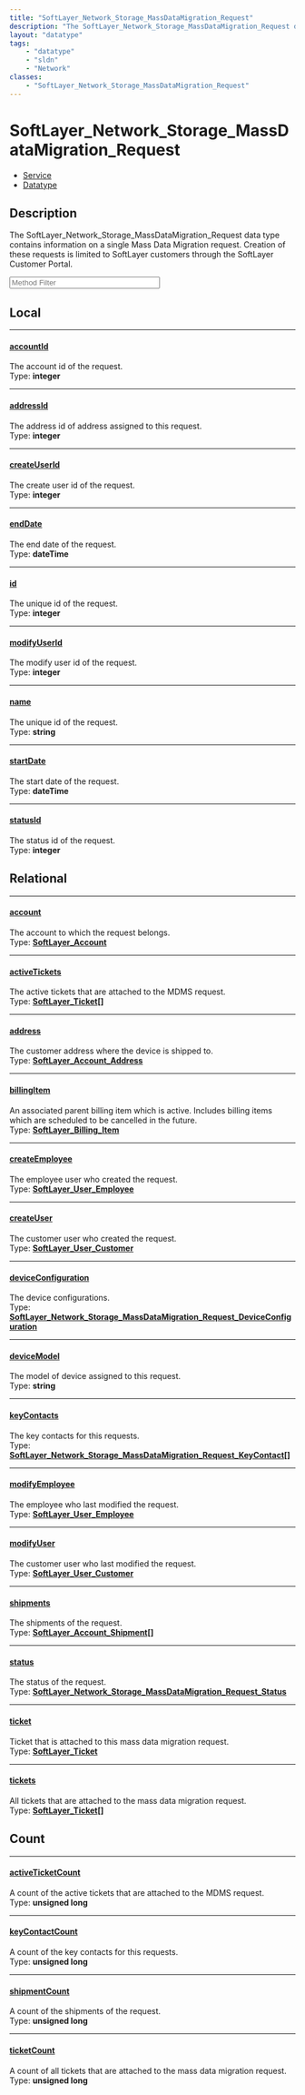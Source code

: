 ```yaml
---
title: "SoftLayer_Network_Storage_MassDataMigration_Request"
description: "The SoftLayer_Network_Storage_MassDataMigration_Request data type contains information on a single Mass Data Migration r... "
layout: "datatype"
tags:
    - "datatype"
    - "sldn"
    - "Network"
classes:
    - "SoftLayer_Network_Storage_MassDataMigration_Request"
---
```


# SoftLayer_Network_Storage_MassDataMigration_Request
<div id='service-datatype'>
    <ul id='sldn-reference-tabs'>
    <li id='service'> <a href='/reference/services/SoftLayer_Network_Storage_MassDataMigration_Request' >Service</a></li>    <li id='datatype'> <a href='/reference/datatypes/SoftLayer_Network_Storage_MassDataMigration_Request' >Datatype</a></li>
    </ul>
</div>

## Description 
The SoftLayer_Network_Storage_MassDataMigration_Request data type contains information on a single Mass Data Migration request. Creation of these requests is limited to SoftLayer customers through the SoftLayer Customer Portal. 





<!-- Service Filer BEGIN -->
<div class="view-filters">
        <div class="clearfix">
            <div class="search-input-box">
                <input placeholder="Method Filter" onkeyup="titleSearch(inputId='prop-input', divId='properties', elementClass='prop-row')" 
                    type="text" id="prop-input" value="" size="30" maxlength="128" class="form-text">
            </div>
        </div>
</div>
<!-- Service Filer END -->

<div id="properties" class="content">
<div id="localProperties" class="prop-content" >

## Local
-----
[accountId]: #accountid
#### [accountId]
The account id of the request.  
<span class="type-label">Type: </span>**integer**

-----
[addressId]: #addressid
#### [addressId]
The address id of address assigned to this request.  
<span class="type-label">Type: </span>**integer**

-----
[createUserId]: #createuserid
#### [createUserId]
The create user id of the request.  
<span class="type-label">Type: </span>**integer**

-----
[endDate]: #enddate
#### [endDate]
The end date of the request.  
<span class="type-label">Type: </span>**dateTime**

-----
[id]: #id
#### [id]
The unique id of the request.  
<span class="type-label">Type: </span>**integer**

-----
[modifyUserId]: #modifyuserid
#### [modifyUserId]
The modify user id of the request.  
<span class="type-label">Type: </span>**integer**

-----
[name]: #name
#### [name]
The unique id of the request.  
<span class="type-label">Type: </span>**string**

-----
[startDate]: #startdate
#### [startDate]
The start date of the request.  
<span class="type-label">Type: </span>**dateTime**

-----
[statusId]: #statusid
#### [statusId]
The status id of the request.  
<span class="type-label">Type: </span>**integer**

</div>
<!-- LOCAL PROPERTY END -->

<div id="relationalProperties"  class="prop-content" >

## Relational
-----
[account]: #account
#### [account]
The account to which the request belongs.  
<span class="type-label">Type: </span>**<a href='/reference/datatypes/SoftLayer_Account'>SoftLayer_Account </a>**

-----
[activeTickets]: #activetickets
#### [activeTickets]
The active tickets that are attached to the MDMS request.  
<span class="type-label">Type: </span>**<a href='/reference/datatypes/SoftLayer_Ticket'>SoftLayer_Ticket[] </a>**

-----
[address]: #address
#### [address]
The customer address where the device is shipped to.  
<span class="type-label">Type: </span>**<a href='/reference/datatypes/SoftLayer_Account_Address'>SoftLayer_Account_Address </a>**

-----
[billingItem]: #billingitem
#### [billingItem]
An associated parent billing item which is active. Includes billing items which are scheduled to be cancelled in the future.  
<span class="type-label">Type: </span>**<a href='/reference/datatypes/SoftLayer_Billing_Item'>SoftLayer_Billing_Item </a>**

-----
[createEmployee]: #createemployee
#### [createEmployee]
The employee user who created the request.  
<span class="type-label">Type: </span>**<a href='/reference/datatypes/SoftLayer_User_Employee'>SoftLayer_User_Employee </a>**

-----
[createUser]: #createuser
#### [createUser]
The customer user who created the request.  
<span class="type-label">Type: </span>**<a href='/reference/datatypes/SoftLayer_User_Customer'>SoftLayer_User_Customer </a>**

-----
[deviceConfiguration]: #deviceconfiguration
#### [deviceConfiguration]
The device configurations.  
<span class="type-label">Type: </span>**<a href='/reference/datatypes/SoftLayer_Network_Storage_MassDataMigration_Request_DeviceConfiguration'>SoftLayer_Network_Storage_MassDataMigration_Request_DeviceConfiguration </a>**

-----
[deviceModel]: #devicemodel
#### [deviceModel]
The model of device assigned to this request.  
<span class="type-label">Type: </span>**string**

-----
[keyContacts]: #keycontacts
#### [keyContacts]
The key contacts for this requests.  
<span class="type-label">Type: </span>**<a href='/reference/datatypes/SoftLayer_Network_Storage_MassDataMigration_Request_KeyContact'>SoftLayer_Network_Storage_MassDataMigration_Request_KeyContact[] </a>**

-----
[modifyEmployee]: #modifyemployee
#### [modifyEmployee]
The employee who last modified the request.  
<span class="type-label">Type: </span>**<a href='/reference/datatypes/SoftLayer_User_Employee'>SoftLayer_User_Employee </a>**

-----
[modifyUser]: #modifyuser
#### [modifyUser]
The customer user who last modified the request.  
<span class="type-label">Type: </span>**<a href='/reference/datatypes/SoftLayer_User_Customer'>SoftLayer_User_Customer </a>**

-----
[shipments]: #shipments
#### [shipments]
The shipments of the request.  
<span class="type-label">Type: </span>**<a href='/reference/datatypes/SoftLayer_Account_Shipment'>SoftLayer_Account_Shipment[] </a>**

-----
[status]: #status
#### [status]
The status of the request.  
<span class="type-label">Type: </span>**<a href='/reference/datatypes/SoftLayer_Network_Storage_MassDataMigration_Request_Status'>SoftLayer_Network_Storage_MassDataMigration_Request_Status </a>**

-----
[ticket]: #ticket
#### [ticket]
Ticket that is attached to this mass data migration request.  
<span class="type-label">Type: </span>**<a href='/reference/datatypes/SoftLayer_Ticket'>SoftLayer_Ticket </a>**

-----
[tickets]: #tickets
#### [tickets]
All tickets that are attached to the mass data migration request.  
<span class="type-label">Type: </span>**<a href='/reference/datatypes/SoftLayer_Ticket'>SoftLayer_Ticket[] </a>**


## Count

-----
[activeTicketCount]: #activeticketcount
#### [activeTicketCount]
A count of the active tickets that are attached to the MDMS request.   
<span class="type-label">Type: </span>**unsigned long**


-----
[keyContactCount]: #keycontactcount
#### [keyContactCount]
A count of the key contacts for this requests.   
<span class="type-label">Type: </span>**unsigned long**


-----
[shipmentCount]: #shipmentcount
#### [shipmentCount]
A count of the shipments of the request.   
<span class="type-label">Type: </span>**unsigned long**


-----
[ticketCount]: #ticketcount
#### [ticketCount]
A count of all tickets that are attached to the mass data migration request.   
<span class="type-label">Type: </span>**unsigned long**

</div>


